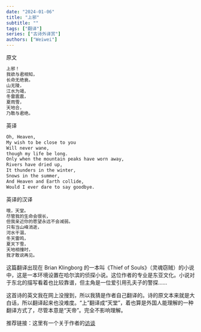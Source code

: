 ```yaml
---
date: "2024-01-06"
title: "上邪"
subtitle: ""
tags: ["翻译"]
series: ["古诗外译赏"]
authors: ["Weiwei"]
---
```


原文

```txt
上邪！
我欲与君相知，
长命无绝衰。
山无陵，
江水为竭，
冬雷震震，
夏雨雪，
天地合，
乃敢与君绝。
```

英译

```txt
Oh, Heaven,
My wish to be close to you 
Will never wane, 
though my life be long.
Only when the mountain peaks have worn away, 
Rivers have dried up, 
It thunders in the winter, 
Snows in the summer, 
And Heaven and Earth collide, 
Would I ever dare to say goodbye.
```

英译的汉译

```txt
哦，天堂。
尽管我的生命会很长，
但我亲近你的愿望永远不会减弱。
只有当山峰消逝，
河水干涸，
冬天雷鸣，
夏天下雪，
天地相撞时，
我才敢说再见。
```

这篇翻译出现在 Brian Klingborg 的一本叫《Thief of Souls》（灵魂窃贼）的小说中，这是一本环境设置在哈尔滨的侦探小说。这位作者的专业是东亚文化。小说对于东北的描写看着也比较靠谱，但主角是一位爱引用孔夫子的警探……

这首诗的英文我在网上没搜到，所以我猜是作者自己翻译的。诗的原文本来就是大白话，所以翻译起来也没难度。“上”翻译成“天堂”，着也算是外国人能理解的一种翻译方式了，尽管本意是“天帝”。完全不影响理解。

推荐链接：这里有一个关于作者的[访谈](https://www.youtube.com/watch?v=2HDYG6Cm-y4)
